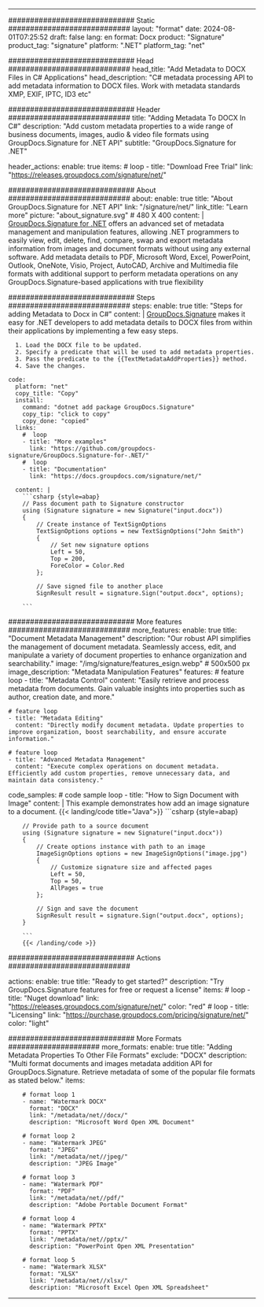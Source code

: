 



---
############################# Static ############################
layout: "format"
date:  2024-08-01T07:25:52
draft: false
lang: en
format: Docx
product: "Signature"
product_tag: "signature"
platform: ".NET"
platform_tag: "net"

############################# Head ############################
head_title: "Add Metadata to DOCX Files in C# Applications"
head_description: "C# metadata processing API to add metadata information to DOCX files. Work with metadata standards XMP, EXIF, IPTC, ID3 etc"

############################# Header ############################
title: "Adding Metadata To DOCX In C#" 
description: "Add custom metadata properties to a wide range of business documents, images, audio & video file formats using GroupDocs.Signature for .NET API"
subtitle: "GroupDocs.Signature for .NET" 

header_actions:
  enable: true
  items:
    #  loop
    - title: "Download Free Trial"
      link: "https://releases.groupdocs.com/signature/net/"
      
############################# About ############################
about:
    enable: true
    title: "About GroupDocs.Signature for .NET API"
    link: "/signature/net/"
    link_title: "Learn more"
    picture: "about_signature.svg" # 480 X 400
    content: |
       [GroupDocs.Signature for .NET](/signature/net/) offers an advanced set of metadata management and manipulation features, allowing .NET programmers to easily view, edit, delete, find, compare, swap and export metadata information from images and document formats without using any external software. Add metadata details to PDF, Microsoft Word, Excel, PowerPoint, Outlook, OneNote, Visio, Project, AutoCAD, Archive and Multimedia file formats with additional support to perform metadata operations on any GroupDocs.Signature-based applications with true flexibility

############################# Steps ############################
steps:
    enable: true
    title: "Steps for adding Metadata to Docx in C#"
    content: |
      [GroupDocs.Signature](/signature/net/) makes it easy for .NET developers to add metadata details to DOCX files from within their applications by implementing a few easy steps.
      
      1. Load the DOCX file to be updated.
      2. Specify a predicate that will be used to add metadata properties.
      3. Pass the predicate to the {{TextMetadataAddProperties}} method.
      4. Save the changes.
   
    code:
      platform: "net"
      copy_title: "Copy"
      install:
        command: "dotnet add package GroupDocs.Signature"
        copy_tip: "click to copy"
        copy_done: "copied"
      links:
        #  loop
        - title: "More examples"
          link: "https://github.com/groupdocs-signature/GroupDocs.Signature-for-.NET/"
        #  loop
        - title: "Documentation"
          link: "https://docs.groupdocs.com/signature/net/"
          
      content: |
        ```csharp {style=abap}
        // Pass document path to Signature constructor
        using (Signature signature = new Signature("input.docx"))
        {
            // Create instance of TextSignOptions
            TextSignOptions options = new TextSignOptions("John Smith")
            {
                // Set new signature options
                Left = 50,
                Top = 200,
                ForeColor = Color.Red
            };

            // Save signed file to another place
            SignResult result = signature.Sign("output.docx", options);
        
        ```            

############################# More features ############################
more_features:
  enable: true
  title: "Document Metadata Management"
  description: "Our robust API simplifies the management of document metadata. Seamlessly access, edit, and manipulate a variety of document properties to enhance organization and searchability."
  image: "/img/signature/features_esign.webp" # 500x500 px
  image_description: "Metadata Manipulation Features"
  features:
    # feature loop
    - title: "Metadata Control"
      content: "Easily retrieve and process metadata from documents. Gain valuable insights into properties such as author, creation date, and more."

    # feature loop
    - title: "Metadata Editing"
      content: "Directly modify document metadata. Update properties to improve organization, boost searchability, and ensure accurate information."

    # feature loop
    - title: "Advanced Metadata Management"
      content: "Execute complex operations on document metadata. Efficiently add custom properties, remove unnecessary data, and maintain data consistency."
      
  code_samples:
    # code sample loop
    - title: "How to Sign Document with Image"
      content: |
        This example demonstrates how add an image signature to a document.
        {{< landing/code title="Java">}}
        ```csharp {style=abap}
        
        // Provide path to a source document
        using (Signature signature = new Signature("input.docx"))
        {
            // Create options instance with path to an image
            ImageSignOptions options = new ImageSignOptions("image.jpg")
            {
                // Customize signature size and affected pages
                Left = 50,
                Top = 50,
                AllPages = true
            };

            // Sign and save the document
            SignResult result = signature.Sign("output.docx", options);
        }

        ```
        {{< /landing/code >}}


############################# Actions ############################

actions:
  enable: true
  title: "Ready to get started?"
  description: "Try GroupDocs.Signature features for free or request a license"
  items:
    #  loop
    - title: "Nuget download"
      link: "https://releases.groupdocs.com/signature/net/"
      color: "red"
        #  loop
    - title: "Licensing"
      link: "https://purchase.groupdocs.com/pricing/signature/net/"
      color: "light"


############################# More Formats #####################
more_formats:
    enable: true
    title: "Adding Metadata Properties To Other File Formats"
    exclude: "DOCX"
    description: "Multi format documents and images metadata addition API for GroupDocs.Signature. Retrieve metadata of some of the popular file formats as stated below."
    items: 
          
        # format loop 1
        - name: "Watermark DOCX"
          format: "DOCX"
          link: "/metadata/net//docx/"
          description: "Microsoft Word Open XML Document"
          
        # format loop 2
        - name: "Watermark JPEG"
          format: "JPEG"
          link: "/metadata/net//jpeg/"
          description: "JPEG Image"
          
        # format loop 3
        - name: "Watermark PDF"
          format: "PDF"
          link: "/metadata/net//pdf/"
          description: "Adobe Portable Document Format"
          
        # format loop 4
        - name: "Watermark PPTX"
          format: "PPTX"
          link: "/metadata/net//pptx/"
          description: "PowerPoint Open XML Presentation"
          
        # format loop 5
        - name: "Watermark XLSX"
          format: "XLSX"
          link: "/metadata/net//xlsx/"
          description: "Microsoft Excel Open XML Spreadsheet"


          

---